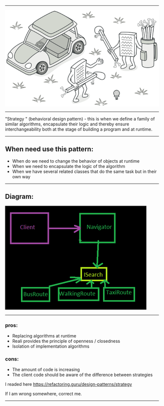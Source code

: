 ***

![Main](ImgForReadme/strategy.png)

***

"Strategy " (behavioral design pattern) - this is when we define a family of similar algorithms, encapsulate their logic and thereby ensure interchangeability both at the stage of building a program and at runtime.

---

## When need use this pattern:

- When do we need to change the behavior of objects at runtime
- When we need to encapsulate the logic of the algorithm
- When we have several related classes that do the same task but in their own way
---

## Diagram:

![Uml](ImgForReadme/UML.png)

---

### pros:

- Replacing algorithms at runtime
- Reali provides the principle of openness / closedness
- Isolation of implementation algorithms

### cons:

- The amount of code is increasing
- The client code should be aware of the difference between strategies

I readed here https://refactoring.guru/design-patterns/strategy

If I am wrong somewhere, correct me.
___